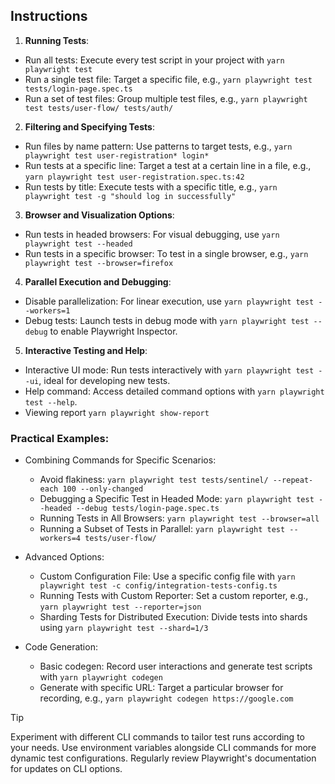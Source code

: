 ## Instructions
1. **Running Tests**:
- Run all tests: Execute every test script in your project with `yarn playwright test`
- Run a single test file: Target a specific file, e.g., `yarn playwright test tests/login-page.spec.ts`
- Run a set of test files: Group multiple test files, e.g., `yarn playwright test tests/user-flow/ tests/auth/`

2. **Filtering and Specifying Tests**:
- Run files by name pattern: Use patterns to target tests, e.g., `yarn playwright test user-registration* login*`
- Run tests at a specific line: Target a test at a certain line in a file, e.g., `yarn playwright test user-registration.spec.ts:42`
- Run tests by title: Execute tests with a specific title, e.g., `yarn playwright test -g "should log in successfully"`

3. **Browser and Visualization Options**:
- Run tests in headed browsers: For visual debugging, use `yarn playwright test --headed`
- Run tests in a specific browser: To test in a single browser, e.g., `yarn playwright test --browser=firefox`

4. **Parallel Execution and Debugging**:
- Disable parallelization: For linear execution, use `yarn playwright test --workers=1`
- Debug tests: Launch tests in debug mode with `yarn playwright test --debug` to enable Playwright Inspector.

5. **Interactive Testing and Help**:
- Interactive UI mode: Run tests interactively with `yarn playwright test --ui`, ideal for developing new tests.
- Help command: Access detailed command options with `yarn playwright test --help`.
- Viewing report `yarn playwright show-report`

### Practical Examples:
- Combining Commands for Specific Scenarios:
    - Avoid flakiness: `yarn playwright test tests/sentinel/ --repeat-each 100 --only-changed`
    - Debugging a Specific Test in Headed Mode: `yarn playwright test --headed --debug tests/login-page.spec.ts`
    - Running Tests in All Browsers: `yarn playwright test --browser=all`
    - Running a Subset of Tests in Parallel: `yarn playwright test --workers=4 tests/user-flow/`

- Advanced Options:
  - Custom Configuration File: Use a specific config file with `yarn playwright test -c config/integration-tests-config.ts`
  - Running Tests with Custom Reporter: Set a custom reporter, e.g., `yarn playwright test --reporter=json`
  - Sharding Tests for Distributed Execution: Divide tests into shards using `yarn playwright test --shard=1/3`

- Code Generation:
  - Basic codegen: Record user interactions and generate test scripts with `yarn playwright codegen`
  - Generate with specific URL: Target a particular browser for recording, e.g., `yarn playwright codegen https://google.com`

> [!TIP]
> Experiment with different CLI commands to tailor test runs according to your needs.
> Use environment variables alongside CLI commands for more dynamic test configurations.
> Regularly review Playwright's documentation for updates on CLI options.
